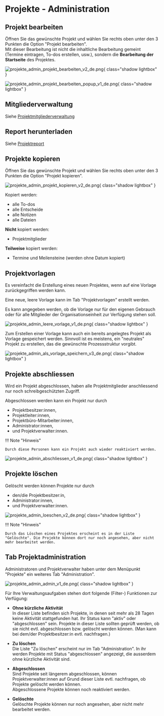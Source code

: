 # Projekte - Administration

## Projekt bearbeiten

Öffnen Sie das gewünschte Projekt und wählen Sie rechts oben unter den 3 Punkten die Option "Projekt bearbeiten".<br>
Mit dieser Bearbeitung ist nicht die inhaltliche Bearbeitung gemeint (Termine eintragen, To-dos erstellen, usw.), sondern die **Bearbeitung der Startseite** des Projektes.

![projekte_admin_projekt_bearbeiten_v2_de.png](assets/projekte_admin_projekt_bearbeiten_v2_de.png){ class="shadow lightbox" }

![projekte_admin_projekt_bearbeiten_popup_v1_de.png](assets/projekte_admin_projekt_bearbeiten_popup_v1_de.png){ class="shadow lightbox" }

## Mitgliederverwaltung

Siehe [Projektmitgliederverwaltung](../area_modules/Project_Member_Management.de.md)

## Report herunterladen

Siehe [Projektreport](../area_modules/Project_Report.de.md)

## Projekte kopieren 

Öffnen Sie das gewünschte Projekt und wählen Sie rechts oben unter den 3 Punkten die Option "Projekt kopieren".

![projekte_admin_projekt_kopieren_v2_de.png](assets/projekte_admin_projekt_kopieren_v2_de.png){ class="shadow lightbox" }

Kopiert werden:

* alle To-dos
* alle Entscheide
* alle Notizen
* alle Dateien

**Nicht** kopiert werden:

* Projektmitglieder

**Teilweise** kopiert werden:

* Termine und Meilensteine (werden ohne Datum kopiert)


## Projektvorlagen 

Es vereinfacht die Erstellung eines neuen Projektes, wenn auf eine Vorlage zurückgegriffen werden kann.

Eine neue, leere Vorlage kann im Tab "Projektvorlagen" erstellt werden.

Es kann angegeben werden, ob die Vorlage nur für den eigenen Gebrauch oder für alle Mitglieder der Organisationseinheit zur Verfügung stehen soll.

![projekte_admin_leere_vorlage_v1_de.png](assets/projekte_admin_leere_vorlage_v1_de.png){ class="shadow lightbox" }

Zum Erstellen einer Vorlage kann auch ein bereits angelegtes Projekt als Vorlage gespeichert werden. Sinnvoll ist es meistens, ein "neutrales" Projekt zu erstellen, das die gewünschte Prozessstruktur vorgibt.

![projekte_admin_als_vorlage_speichern_v3_de.png](assets/projekte_admin_als_vorlage_speichern_v3_de.png){ class="shadow lightbox" }

## Projekte abschliessen 

Wird ein Projekt abgeschlossen, haben alle Projektmitglieder anschliessend nur noch schreibgeschützten Zugriff.

Abgeschlossen werden kann ein Projekt nur durch

* Projektbesitzer:innen,
* Projektleiter:innen,
* Projektbüro-Mitarbeiter:innen,
* Administrator:innen,
* und Projektverwalter:innen.

!!! Note "Hinweis"

    Durch diese Personen kann ein Projekt auch wieder reaktiviert werden.

![projekte_admin_abschliessen_v1_de.png](assets/projekte_admin_abschliessen_v1_de.png){ class="shadow lightbox" }


## Projekte löschen 

Gelöscht werden können Projekte nur durch

* den/die Projektbesitzer:in,
* Administrator:innen,
* und Projektverwalter:innen.

![projekte_admin_loeschen_v2_de.png](assets/projekte_admin_loeschen_v2_de.png){ class="shadow lightbox" }

!!! Note "Hinweis"

    Durch das Löschen eines Projektes erscheint es in der Liste "Gelöschte". Die Projekte können dort nur noch angesehen, aber nicht mehr bearbeitet werden.


## Tab Projektadministration 

Administratoren und Projektverwalter haben unter dem Menüpunkt "Projekte" ein weiteres Tab "Administration".

![projekte_admin_admin_v1_de.png](assets/projekte_admin_admin_v1_de.png){ class="shadow lightbox" }

Für Ihre Verwaltungsaufgaben stehen dort folgende (Filter-) Funktionen zur Verfügung: 

* **Ohne kürzliche Aktivität**<br>
In dieser Liste befinden sich Projekte, in denen seit mehr als 28 Tagen keine Aktivität stattgefunden hat. Ihr Status kann "aktiv" oder "abgeschlossen" sein. Projekte in dieser Liste sollten geprüft werden, ob sie nicht evtl. abgeschlossen bzw. gelöscht werden können. (Man kann bei dem/der Projektbesitzer:in evtl. nachfragen.)

* **Zu löschen**<br>
Die Liste "Zu löschen" erscheint nur im Tab "Administration". In ihr werden Projekte mit Status "abgeschlossen" angezeigt, die ausserdem ohne kürzliche Aktivität sind.

* **Abgeschlossen**<br>
Sind Projekte seit längerem abgeschlossen, können Projektverwalter:innen auf Grund dieser Liste evtl. nachfragen, ob Projekte gelöscht werden können.<br>
Abgeschlossene Projekte können noch reaktiviert werden.

* **Gelöschte**<br>
Gelöschte Projekte können nur noch angesehen, aber nicht mehr bearbeitet werden.



